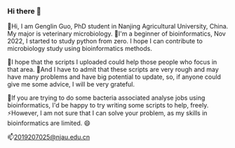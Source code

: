 ### Hi there 👋

<!--
**guogenglin/guogenglin** is a ✨ _special_ ✨ repository because its `README.md` (this file) appears on your GitHub profile.
-->

🔭Hi, I am Genglin Guo, PhD student in Nanjing Agricultural University, China. My major is veterinary microbiology. 🌱I'm a beginner of bioinformatics, Nov 2022, I started to study python from zero. I hope I can contribute to microbiology study using bioinformatics methods. 

💬I hope that the scripts I uploaded could help those people who focus in that area. 🤔And I have to admit that these scripts are very rough and may have many problems and have big potential to update, so, if anyone could give me some advice, I will be very grateful.

👯If you are trying to do some bacteria associated analyse jobs using bioinformatics, I'd be happy to try writing some scripts to help, freely. ⚡However, I am not sure that I can solve your problem, as my skills in bioinformatics are limited.
😄

📫2019207025@njau.edu.cn
